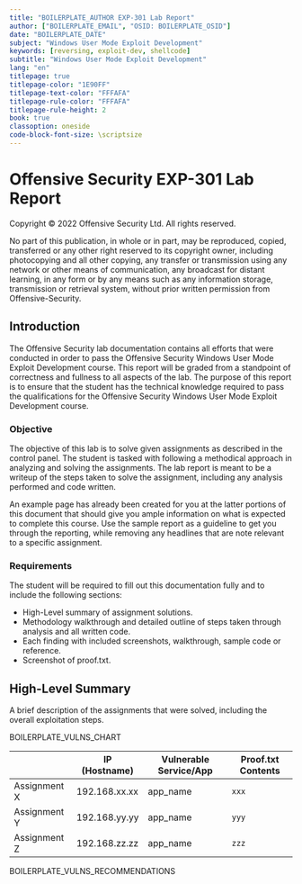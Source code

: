 ```yaml
---
title: "BOILERPLATE_AUTHOR EXP-301 Lab Report"
author: ["BOILERPLATE_EMAIL", "OSID: BOILERPLATE_OSID"]
date: "BOILERPLATE_DATE"
subject: "Windows User Mode Exploit Development"
keywords: [reversing, exploit-dev, shellcode]
subtitle: "Windows User Mode Exploit Development"
lang: "en"
titlepage: true
titlepage-color: "1E90FF"
titlepage-text-color: "FFFAFA"
titlepage-rule-color: "FFFAFA"
titlepage-rule-height: 2
book: true
classoption: oneside
code-block-font-size: \scriptsize
---
```

# Offensive Security EXP-301 Lab Report

Copyright © 2022 Offensive Security Ltd. All rights reserved.

No part of this publication, in whole or in part, may be reproduced, copied, transferred or any other right reserved to its copyright owner, including photocopying and all other copying, any transfer or transmission using any network or other means of communication, any broadcast for distant learning, in any form or by any means such as any information storage, transmission or retrieval system, without prior written permission from Offensive-Security.

## Introduction

The Offensive Security lab documentation contains all efforts that were conducted in order to pass the Offensive Security Windows User Mode Exploit Development course. This report will be graded from a standpoint of correctness and fullness to all aspects of the lab. The purpose of this report is to ensure that the student has the technical knowledge required to pass the qualifications for the Offensive Security Windows User Mode Exploit Development course.

### Objective

The objective of this lab is to solve given assignments as described in the control panel. The student is tasked with following a methodical approach in analyzing and solving the assignments. The lab report is meant to be a writeup of the steps taken to solve the assignment, including any analysis performed and code written.

An example page has already been created for you at the latter portions of this document that should give you ample information on what is expected to complete this course. Use the sample report as a guideline to get you through the reporting, while removing any headlines that are note relevant to a specific assignment.

### Requirements

The student will be required to fill out this documentation fully and to include the following sections:

- High-Level summary of assignment solutions.
- Methodology walkthrough and detailed outline of steps taken through analysis and all written code.
- Each finding with included screenshots, walkthrough, sample code or reference.
- Screenshot of proof.txt.

## High-Level Summary

A brief description of the assignments that were solved, including the overall exploitation steps.

BOILERPLATE_VULNS_CHART

|              | IP (Hostname) | Vulnerable Service/App | Proof.txt Contents |
|--------------|---------------|------------------------|--------------------|
| Assignment X | 192.168.xx.xx | app_name               | `xxx`              |
| Assignment Y | 192.168.yy.yy | app_name               | `yyy`              |
| Assignment Z | 192.168.zz.zz | app_name               | `zzz`              |

BOILERPLATE_VULNS_RECOMMENDATIONS
